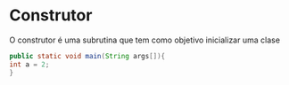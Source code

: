 # Construtor
O construtor é uma subrutina que tem como objetivo inicializar uma clase 
```JAVA
public static void main(String args[]){
int a = 2;
}
```
